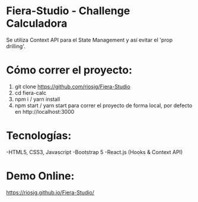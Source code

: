 # Fiera-Studio - Challenge Calculadora

Se utiliza Context API para el State Management y así evitar el 'prop drilling'.

# Cómo correr el proyecto:

1. git clone https://github.com/riosjg/Fiera-Studio
2. cd fiera-calc
3. npm i / yarn install
4. npm start / yarn start para correr el proyecto de forma local, por defecto en http://localhost:3000

# Tecnologías:
-HTML5, CSS3, Javascript
-Bootstrap 5
-React.js (Hooks & Context API)

# Demo Online:
https://riosjg.github.io/Fiera-Studio/
